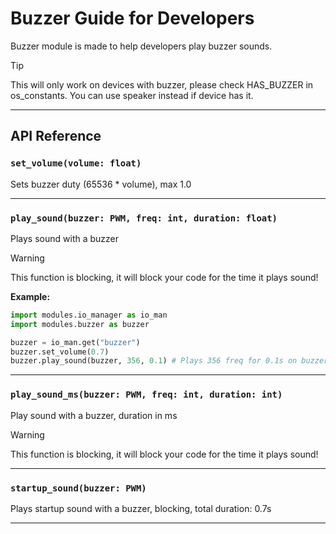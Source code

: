 # Buzzer Guide for Developers

Buzzer module is made to help developers play buzzer sounds.

> [!TIP]
> This will only work on devices with buzzer, please check HAS_BUZZER in os_constants. You can use speaker instead if device has it.

---

## API Reference

### `set_volume(volume: float)`

Sets buzzer duty (65536 * volume), max 1.0

---

### `play_sound(buzzer: PWM, freq: int, duration: float)`

Plays sound with a buzzer

> [!WARNING]
> This function is blocking, it will block your code for the time it plays sound!

**Example:**

```python
import modules.io_manager as io_man
import modules.buzzer as buzzer

buzzer = io_man.get("buzzer")
buzzer.set_volume(0.7)
buzzer.play_sound(buzzer, 356, 0.1) # Plays 356 freq for 0.1s on buzzer
```

---

### `play_sound_ms(buzzer: PWM, freq: int, duration: int)`

Play sound with a buzzer, duration in ms

> [!WARNING]
> This function is blocking, it will block your code for the time it plays sound!

---

### `startup_sound(buzzer: PWM)`

Plays startup sound with a buzzer, blocking, total duration: 0.7s

---